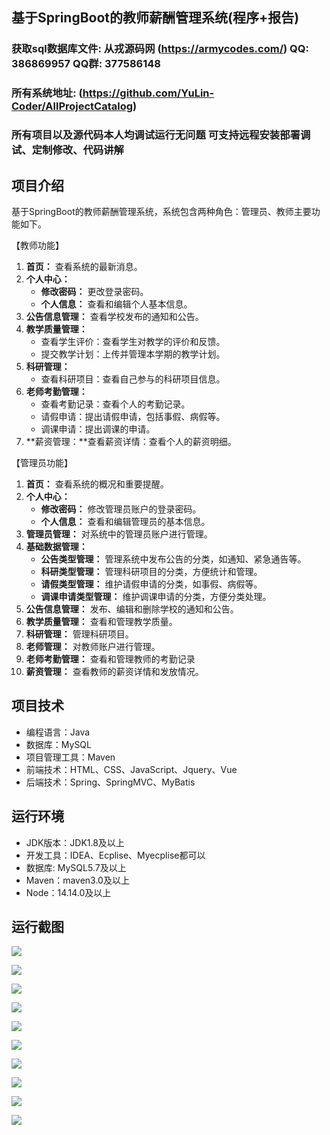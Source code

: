 ## 基于SpringBoot的教师薪酬管理系统(程序+报告)

###  获取sql数据库文件: 从戎源码网 (https://armycodes.com/) QQ: 386869957 QQ群: 377586148
###  所有系统地址: (https://github.com/YuLin-Coder/AllProjectCatalog) 
###  所有项目以及源代码本人均调试运行无问题 可支持远程安装部署调试、定制修改、代码讲解

## 项目介绍
基于SpringBoot的教师薪酬管理系统，系统包含两种角色：管理员、教师主要功能如下。

【教师功能】

1. **首页：** 查看系统的最新消息。
2. **个人中心：**
   - **修改密码：** 更改登录密码。
   - **个人信息：** 查看和编辑个人基本信息。
3. **公告信息管理：** 查看学校发布的通知和公告。
4. **教学质量管理：**
   - 查看学生评价：查看学生对教学的评价和反馈。
   - 提交教学计划：上传并管理本学期的教学计划。
5. **科研管理：**
   - 查看科研项目：查看自己参与的科研项目信息。
6. **老师考勤管理：**
   - 查看考勤记录：查看个人的考勤记录。
   - 请假申请：提出请假申请，包括事假、病假等。
   - 调课申请：提出调课的申请。
7. **薪资管理：**查看薪资详情：查看个人的薪资明细。
  

【管理员功能】

1. **首页：** 查看系统的概况和重要提醒。
2. **个人中心：**
   - **修改密码：** 修改管理员账户的登录密码。
   - **个人信息：** 查看和编辑管理员的基本信息。
3. **管理员管理：** 对系统中的管理员账户进行管理。
4. **基础数据管理：**
   - **公告类型管理：** 管理系统中发布公告的分类，如通知、紧急通告等。
   - **科研类型管理：** 管理科研项目的分类，方便统计和管理。
   - **请假类型管理：** 维护请假申请的分类，如事假、病假等。
   - **调课申请类型管理：** 维护调课申请的分类，方便分类处理。
5. **公告信息管理：** 发布、编辑和删除学校的通知和公告。
6. **教学质量管理：** 查看和管理教学质量。
7. **科研管理：** 管理科研项目。
8. **老师管理：** 对教师账户进行管理。
9. **老师考勤管理：** 查看和管理教师的考勤记录
10. **薪资管理：** 查看教师的薪资详情和发放情况。

## 项目技术
- 编程语言：Java
- 数据库：MySQL
- 项目管理工具：Maven
- 前端技术：HTML、CSS、JavaScript、Jquery、Vue
- 后端技术：Spring、SpringMVC、MyBatis

## 运行环境
- JDK版本：JDK1.8及以上
- 开发工具：IDEA、Ecplise、Myecplise都可以
- 数据库: MySQL5.7及以上
- Maven：maven3.0及以上
- Node：14.14.0及以上

## 运行截图
![](screenshot/1.png)

![](screenshot/2.png)

![](screenshot/3.png)

![](screenshot/4.png)

![](screenshot/5.png)

![](screenshot/6.png)

![](screenshot/7.png)

![](screenshot/8.png)

![](screenshot/9.png)

![](screenshot/10.png)